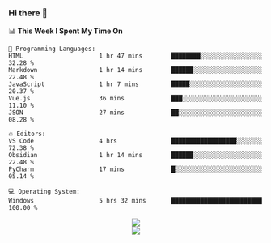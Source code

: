 ### Hi there 👋

<!--
**jmyx0225/jmyx0225** is a ✨ _special_ ✨ repository because its `README.md` (this file) appears on your GitHub profile.

Here are some ideas to get you started:

- 🔭 I’m currently working on ...
- 🌱 I’m currently learning ...
- 👯 I’m looking to collaborate on ...
- 🤔 I’m looking for help with ...
- 💬 Ask me about ...
- 📫 How to reach me: ...
- 😄 Pronouns: ...
- ⚡ Fun fact: ...
-->

<!--START_SECTION:waka-->
📊 **This Week I Spent My Time On** 

```text
💬 Programming Languages: 
HTML                     1 hr 47 mins        ████████░░░░░░░░░░░░░░░░░   32.28 % 
Markdown                 1 hr 14 mins        ██████░░░░░░░░░░░░░░░░░░░   22.48 % 
JavaScript               1 hr 7 mins         █████░░░░░░░░░░░░░░░░░░░░   20.37 % 
Vue.js                   36 mins             ███░░░░░░░░░░░░░░░░░░░░░░   11.10 % 
JSON                     27 mins             ██░░░░░░░░░░░░░░░░░░░░░░░   08.28 % 

🔥 Editors: 
VS Code                  4 hrs               ██████████████████░░░░░░░   72.38 % 
Obsidian                 1 hr 14 mins        ██████░░░░░░░░░░░░░░░░░░░   22.48 % 
PyCharm                  17 mins             █░░░░░░░░░░░░░░░░░░░░░░░░   05.14 % 

💻 Operating System: 
Windows                  5 hrs 32 mins       █████████████████████████   100.00 % 
```


<!--END_SECTION:waka-->

<div align="center"><img src="https://metrics.lecoq.io/jmyx0225?template=classic&isocalendar=1&languages=1&lines=1&base=header%2C%20activity%2C%20community%2C%20repositories%2C%20metadata&base.indepth=false&base.hireable=false&base.skip=false&isocalendar=false&isocalendar.duration=full-year&languages=false&languages.ignored=html%2Ccss&languages.limit=8&languages.threshold=0%25&languages.other=false&languages.colors=github&languages.aliases=JavaScript&languages.sections=most-used&languages.indepth=false&languages.analysis.timeout=15&languages.analysis.timeout.repositories=7.5&languages.categories=markup%2C%20programming&languages.recent.categories=markup%2C%20programming&languages.recent.load=300&languages.recent.days=14&lines=false&lines.sections=base&lines.repositories.limit=4&lines.history.limit=1&config.timezone=Asia%2FShanghai">
</div>
<div align="center"><img src="https://github-readme-stats.vercel.app/api?username=JMYX0225">
</div>
